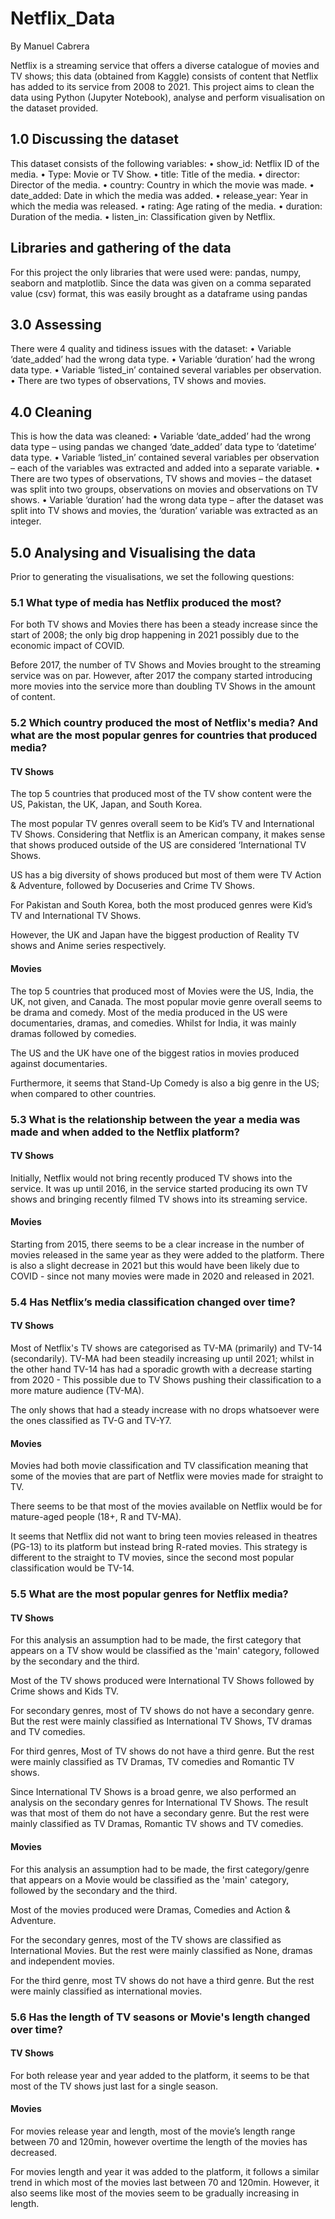 # Netflix_Data

By  Manuel Cabrera

Netflix is a streaming service that offers a diverse catalogue of movies and TV shows; this data (obtained from Kaggle) consists of content that Netflix has added to its service from 2008 to 2021.
This project aims to clean the data using Python (Jupyter Notebook), analyse and perform visualisation on the dataset provided.

## 1.0	Discussing the dataset

This dataset consists of the following variables:
•	show_id: Netflix ID of the media.
•	Type: Movie or TV Show.
•	title: Title of the media.
•	director: Director of the media.
•	country: Country in which the movie was made.
•	date_added: Date in which the media was added.
•	release_year: Year in which the media was released.
•	rating: Age rating of the media.
•	duration: Duration of the media.
•	listen_in: Classification given by Netflix.

## Libraries and gathering of the data
For this project the only libraries that were used were: pandas, numpy, seaborn and matplotlib.
Since the data was given on a comma separated value (csv) format, this was easily brought as a dataframe using pandas

## 3.0 Assessing
There were 4 quality and tidiness issues with the dataset:
•	Variable ‘date_added’ had the wrong data type.
•	Variable ‘duration’ had the wrong data type.
•	Variable ‘listed_in’ contained several variables per observation.
•	There are two types of observations, TV shows and movies.

## 4.0 Cleaning
This is how the data was cleaned:
•	Variable ‘date_added’ had the wrong data type – using pandas we changed ‘date_added’ data type to ‘datetime’ data type.
•	Variable ‘listed_in’ contained several variables per observation – each of the variables was extracted and added into a separate variable.
•	There are two types of observations, TV shows and movies – the dataset was split into two groups, observations on movies and observations on TV shows.
•	Variable ‘duration’ had the wrong data type – after the dataset was split into TV shows and movies, the ‘duration’ variable was extracted as an integer.

## 5.0 Analysing and Visualising the data
Prior to generating the visualisations, we set the following questions:

### 5.1 What type of media has Netflix produced the most?
For both TV shows and Movies there has been a steady increase since the start of 2008; the only big drop happening in 2021 possibly due to the economic impact of COVID.

Before 2017, the number of TV Shows and Movies brought to the streaming service was on par. However, after 2017 the company started introducing more movies into the service more than doubling TV Shows in the amount of content.

### 5.2 Which country produced the most of Netflix's media? And what are the most popular genres for countries that produced media?

#### TV Shows
The top 5 countries that produced most of the TV show content were the US, Pakistan, the UK, Japan, and South Korea.

The most popular TV genres overall seem to be Kid’s TV and International TV Shows. Considering that Netflix is an American company, it makes sense that shows produced outside of the US are considered ‘International TV Shows.

US has a big diversity of shows produced but most of them were TV Action & Adventure, followed by Docuseries and Crime TV Shows.

For Pakistan and South Korea, both the most produced genres were Kid’s TV and International TV Shows.

However, the UK and Japan have the biggest production of Reality TV shows and Anime series respectively.

#### Movies
The top 5 countries that produced most of Movies were the US, India, the UK, not given, and Canada. The most popular movie genre overall seems to be drama and comedy.
Most of the media produced in the US were documentaries, dramas, and comedies. Whilst for India, it was mainly dramas followed by comedies.

The US and the UK have one of the biggest ratios in movies produced against documentaries.

Furthermore, it seems that Stand-Up Comedy is also a big genre in the US; when compared to other countries.

### 5.3 What is the relationship between the year a media was made and when added to the Netflix platform?

#### TV Shows
Initially, Netflix would not bring recently produced TV shows into the service. It was up until 2016, in the service started producing its own TV shows and bringing recently filmed TV shows into its streaming service.

#### Movies
Starting from 2015, there seems to be a clear increase in the number of movies released in the same year as they were added to the platform. There is also a slight decrease in 2021 but this would have been likely due to COVID - since not many movies were made in 2020 and released in 2021.

### 5.4 Has Netflix’s media classification changed over time?

#### TV Shows
Most of Netflix's TV shows are categorised as TV-MA (primarily) and TV-14 (secondarily). TV-MA had been steadily increasing up until 2021; whilst in the other hand TV-14 has had a sporadic growth with a decrease starting from 2020 - This possible due to TV Shows pushing their classification to a more mature audience (TV-MA).

The only shows that had a steady increase with no drops whatsoever were the ones classified as TV-G and TV-Y7.

#### Movies
Movies had both movie classification and TV classification meaning that some of the movies that are part of Netflix were movies made for straight to TV.

There seems to be that most of the movies available on Netflix would be for mature-aged people (18+, R and TV-MA). 

It seems that Netflix did not want to bring teen movies released in theatres (PG-13) to its platform but instead bring R-rated movies. This strategy is different to the straight to TV movies, since the second most popular classification would be TV-14.

### 5.5 What are the most popular genres for Netflix media?

#### TV Shows
For this analysis an assumption had to be made, the first category that appears on a TV show would be classified as the 'main' category, followed by the secondary and the third.      

Most of the TV shows produced were International TV Shows followed by Crime shows and Kids TV.

For secondary genres, most of TV shows do not have a secondary genre. But the rest were mainly classified as International TV Shows, TV dramas and TV comedies.

For third genres, Most of TV shows do not have a third genre. But the rest were mainly classified as TV Dramas, TV comedies and Romantic TV shows.

Since International TV Shows is a broad genre, we also performed an analysis on the secondary genres for International TV Shows. The result was that most of them do not have a secondary genre. But the rest were mainly classified as TV Dramas, Romantic TV shows and TV comedies.

#### Movies
For this analysis an assumption had to be made, the first category/genre that appears on a Movie would be classified as the 'main' category, followed by the secondary and the third.      

Most of the movies produced were Dramas, Comedies and Action & Adventure.

For the secondary genres, most of the TV shows are classified as International Movies. But the rest were mainly classified as None, dramas and independent movies.

For the third genre, most TV shows do not have a third genre. But the rest were mainly classified as international movies.

### 5.6 Has the length of TV seasons or Movie's length changed over time?

#### TV Shows
For both release year and year added to the platform, it seems to be that most of the TV shows just last for a single season.

#### Movies
For movies release year and length, most of the movie’s length range between 70 and 120min, however overtime the length of the movies has decreased.

For movies length and year it was added to the platform, it follows a similar trend in which most of the movies last between 70 and 120min. However, it also seems like most of the movies seem to be gradually increasing in length.
